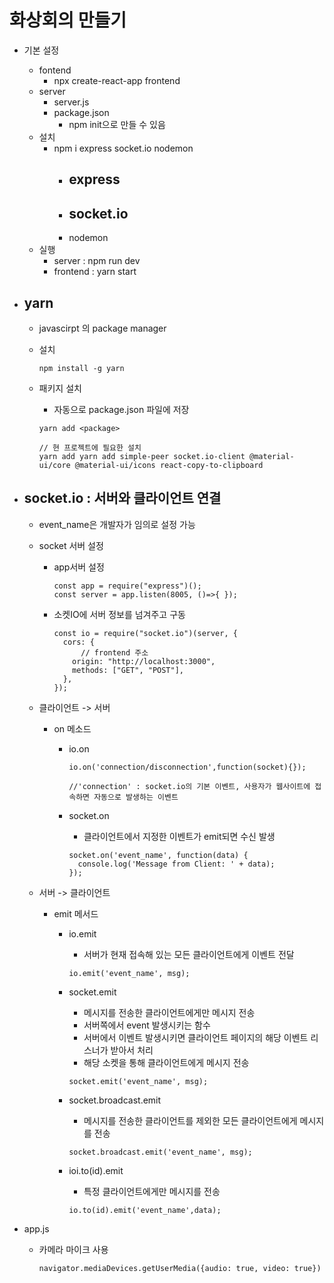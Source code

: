 # 화상회의 만들기

- 기본 설정
  - fontend
    - npx create-react-app frontend
  - server
    - server.js
    - package.json
      - npm init으로 만들 수 있음
  - 설치
    - npm i express socket.io nodemon
      - express
        - 
      - socket.io
        - 
      - nodemon
  - 실행
    - server : npm run dev
    - frontend : yarn start



- ## yarn

  - javascirpt 의 package manager

  - 설치

    ```
    npm install -g yarn
    ```

  - 패키지 설치

    - 자동으로 package.json 파일에 저장

    ```
    yarn add <package>
    
    // 현 프로젝트에 필요한 설치
    yarn add yarn add simple-peer socket.io-client @material-ui/core @material-ui/icons react-copy-to-clipboard
    ```

    

- ## **socket.io** : 서버와 클라이언트 연결

  - event_name은 개발자가 임의로 설정 가능

  - socket 서버 설정

    - app서버 설정

      ```
      const app = require("express")(); 
      const server = app.listen(8005, ()=>{ });
      ```

    - 소켓IO에 서버 정보를 넘겨주고 구동

      ```
      const io = require("socket.io")(server, {
        cors: {
        	// frontend 주소
          origin: "http://localhost:3000",
          methods: ["GET", "POST"],
        },
      });
      ```

      

  - 클라이언트 -> 서버

    - on 메소드

      - io.on

        ```
        io.on('connection/disconnection',function(socket){});
        
        //'connection' : socket.io의 기본 이벤트, 사용자가 웹사이트에 접속하면 자동으로 발생하는 이벤트
        ```

      - socket.on

        - 클라이언트에서 지정한 이벤트가 emit되면 수신 발생

        ```
        socket.on('event_name', function(data) {
          console.log('Message from Client: ' + data);
        });
        ```

  - 서버 -> 클라이언트

    - emit 메서드

      - io.emit

        - 서버가 현재 접속해 있는 모든 클라이언트에게 이벤트 전달

        ```
        io.emit('event_name', msg);
        ```

      - socket.emit

        - 메시지를 전송한 클라이언트에게만 메시지 전송
        - 서버쪽에서 event 발생시키는 함수
        - 서버에서 이벤트 발생시키면 클라이언트 페이지의 해당 이벤트 리스너가 받아서 처리
        - 해당 소켓을 통해 클라이언트에게 메시지 전송

        ```
        socket.emit('event_name', msg);
        ```

      - socket.broadcast.emit

        - 메시지를 전송한 클라이언트를 제외한 모든 클라이언트에게 메시지를 전송

        ```
        socket.broadcast.emit('event_name', msg);
        ```

      - ioi.to(id).emit

        - 특정 클라이언트에게만 메시지를 전송

        ```
        io.to(id).emit('event_name',data);
        ```



- app.js

  - 카메라 마이크 사용

    ```
    navigator.mediaDevices.getUserMedia({audio: true, video: true})
    ```

    